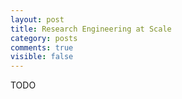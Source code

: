 ```yaml
---
layout: post
title: Research Engineering at Scale
category: posts
comments: true
visible: false
---
```


TODO
